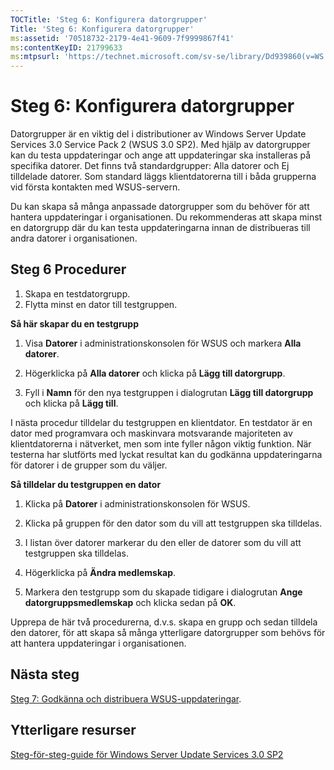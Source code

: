 ```yaml
---
TOCTitle: 'Steg 6: Konfigurera datorgrupper'
Title: 'Steg 6: Konfigurera datorgrupper'
ms:assetid: '70518732-2179-4e41-9609-7f9999867f41'
ms:contentKeyID: 21799633
ms:mtpsurl: 'https://technet.microsoft.com/sv-se/library/Dd939860(v=WS.10)'
---
```


Steg 6: Konfigurera datorgrupper
================================

Datorgrupper är en viktig del i distributioner av Windows Server Update Services 3.0 Service Pack 2 (WSUS 3.0 SP2). Med hjälp av datorgrupper kan du testa uppdateringar och ange att uppdateringar ska installeras på specifika datorer. Det finns två standardgrupper: Alla datorer och Ej tilldelade datorer. Som standard läggs klientdatorerna till i båda grupperna vid första kontakten med WSUS-servern.

Du kan skapa så många anpassade datorgrupper som du behöver för att hantera uppdateringar i organisationen. Du rekommenderas att skapa minst en datorgrupp där du kan testa uppdateringarna innan de distribueras till andra datorer i organisationen.

Steg 6 Procedurer
-----------------

1.  Skapa en testdatorgrupp.
2.  Flytta minst en dator till testgruppen.

**Så här skapar du en testgrupp**
1.  Visa **Datorer** i administrationskonsolen för WSUS och markera **Alla datorer**.

2.  Högerklicka på **Alla datorer** och klicka på **Lägg till datorgrupp**.

3.  Fyll i **Namn** för den nya testgruppen i dialogrutan **Lägg till datorgrupp** och klicka på **Lägg till**.

I nästa procedur tilldelar du testgruppen en klientdator. En testdator är en dator med programvara och maskinvara motsvarande majoriteten av klientdatorerna i nätverket, men som inte fyller någon viktig funktion. När testerna har slutförts med lyckat resultat kan du godkänna uppdateringarna för datorer i de grupper som du väljer.

**Så tilldelar du testgruppen en dator**
1.  Klicka på **Datorer** i administrationskonsolen för WSUS.

2.  Klicka på gruppen för den dator som du vill att testgruppen ska tilldelas.

3.  I listan över datorer markerar du den eller de datorer som du vill att testgruppen ska tilldelas.

4.  Högerklicka på **Ändra medlemskap**.

5.  Markera den testgrupp som du skapade tidigare i dialogrutan **Ange datorgruppsmedlemskap** och klicka sedan på **OK**.

Upprepa de här två procedurerna, d.v.s. skapa en grupp och sedan tilldela den datorer, för att skapa så många ytterligare datorgrupper som behövs för att hantera uppdateringar i organisationen.

Nästa steg
----------

[Steg 7: Godkänna och distribuera WSUS-uppdateringar](https://technet.microsoft.com/c4e58e17-d5e3-4194-8f26-b459e0c03b86).

Ytterligare resurser
--------------------

[Steg-för-steg-guide för Windows Server Update Services 3.0 SP2](https://technet.microsoft.com/4b504edc-93b3-45b0-a7e8-d0107f1a4442)
